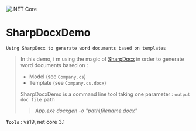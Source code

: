 ![.NET Core](https://github.com/aimenux/SharpDocxDemo/workflows/.NET%20Core/badge.svg)
# SharpDocxDemo
```
Using SharpDocx to generate word documents based on templates
```
> In this demo, i m using the magic of [SharpDocx](https://github.com/egonl/SharpDocx) in order to generate word documents based on :
> - Model (see `Company.cs`)
> - Template (see `Company.cs.docx`)
>
> SharpDocxDemo is a command line tool taking one parameter : `output doc file path`
>> *App.exe docxgen -o "path\filename.docx"*

**`Tools`** : vs19, net core 3.1